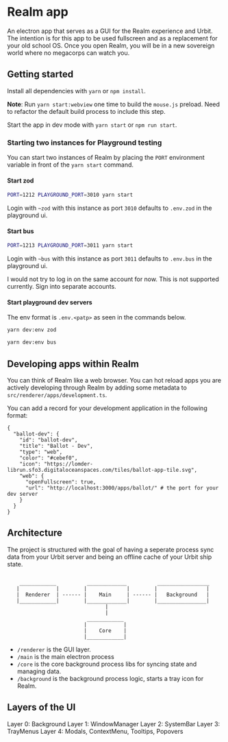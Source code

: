 # Realm app

An electron app that serves as a GUI for the Realm experience and Urbit. The intention is for this app to be used fullscreen and as a replacement for your old school OS. Once you open Realm, you will be in a new sovereign world where no megacorps can watch you.

## Getting started

Install all dependencies with `yarn` or `npm install`.

**Note**: Run `yarn start:webview` one time to build the `mouse.js` preload. Need to refactor the default build
process to include this step.

Start the app in dev mode with `yarn start` or `npm run start`.

### Starting two instances for Playground testing

You can start two instances of Realm by placing the `PORT` environment variable in front of the `yarn start` command.

#### Start zod

```bash
PORT=1212 PLAYGROUND_PORT=3010 yarn start
```

Login with `~zod` with this instance as port `3010` defaults to `.env.zod` in the playground ui.

#### Start bus

```bash
PORT=1213 PLAYGROUND_PORT=3011 yarn start
```

Login with `~bus` with this instance as port `3011` defaults to `.env.bus` in the playground ui.

I would not try to log in on the same account for now. This is not supported currently. Sign into separate accounts.

#### Start playground dev servers

The env format is `.env.<patp>` as seen in the commands below.

```bash
yarn dev:env zod
```

```bash
yarn dev:env bus
```

## Developing apps within Realm

You can think of Realm like a web browser. You can hot reload apps you are actively developing through Realm by adding some metadata to `src/renderer/apps/development.ts`.

You can add a record for your development application in the following format:

```jsonc
{
  "ballot-dev": {
    "id": "ballot-dev",
    "title": "Ballot - Dev",
    "type": "web",
    "color": "#cebef0",
    "icon": "https://lomder-librun.sfo3.digitaloceanspaces.com/tiles/ballot-app-tile.svg",
    "web": {
      "openFullscreen": true,
      "url": "http://localhost:3000/apps/ballot/" # the port for your dev server
    }
  }
}
```

## Architecture

The project is structured with the goal of having a seperate process sync data from your Urbit server and being an offline cache of your Urbit ship state.

```

    ____________          _____________          _________________
   |            |        |             |        |                |
   |  Renderer  | ------ |    Main     | ------ |   Background   |
   |____________|        |_____________|        |________________|
                                |
                                |
                          ____________
                         |            |
                         |    Core    |
                         |____________|
```

- `/renderer` is the GUI layer.
- `/main` is the main electron process
- `/core` is the core background process libs for syncing state and managing data.
- `/background` is the background process logic, starts a tray icon for Realm.

## Layers of the UI

Layer 0: Background
Layer 1: WindowManager
Layer 2: SystemBar
Layer 3: TrayMenus
Layer 4: Modals, ContextMenu, Tooltips, Popovers
